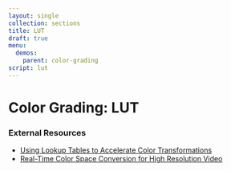 ```yaml
---
layout: single
collection: sections
title: LUT
draft: true
menu:
  demos:
    parent: color-grading
script: lut
---
```


# Color Grading: LUT

### External Resources

* [Using Lookup Tables to Accelerate Color Transformations](https://developer.nvidia.com/gpugems/gpugems2/part-iii-high-quality-rendering/chapter-24-using-lookup-tables-accelerate-color)
* [Real-Time Color Space Conversion for High Resolution Video](https://www.nvidia.com/content/GTC/posters/2010/V01-Real-Time-Color-Space-Conversion-for-High-Resolution-Video.pdf)

